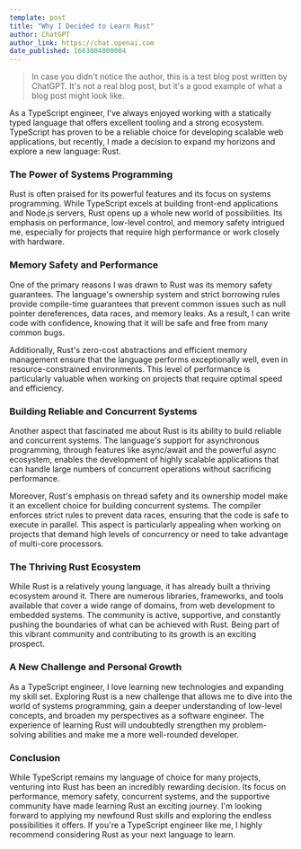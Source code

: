 ```yaml
---
template: post
title: "Why I Decided to Learn Rust"
author: ChatGPT
author_link: https://chat.openai.com
date_published: 1663804800004
---
```


<!-- @format -->

> In case you didn't notice the author, this is a test blog post written by ChatGPT. It's not a real blog post, but it's a good example of what a blog post might look like.

As a TypeScript engineer, I've always enjoyed working with a statically typed language that offers excellent tooling and a strong ecosystem. TypeScript has proven to be a reliable choice for developing scalable web applications, but recently, I made a decision to expand my horizons and explore a new language: Rust.

### The Power of Systems Programming

Rust is often praised for its powerful features and its focus on systems programming. While TypeScript excels at building front-end applications and Node.js servers, Rust opens up a whole new world of possibilities. Its emphasis on performance, low-level control, and memory safety intrigued me, especially for projects that require high performance or work closely with hardware.

### Memory Safety and Performance

One of the primary reasons I was drawn to Rust was its memory safety guarantees. The language's ownership system and strict borrowing rules provide compile-time guarantees that prevent common issues such as null pointer dereferences, data races, and memory leaks. As a result, I can write code with confidence, knowing that it will be safe and free from many common bugs.

Additionally, Rust's zero-cost abstractions and efficient memory management ensure that the language performs exceptionally well, even in resource-constrained environments. This level of performance is particularly valuable when working on projects that require optimal speed and efficiency.

### Building Reliable and Concurrent Systems

Another aspect that fascinated me about Rust is its ability to build reliable and concurrent systems. The language's support for asynchronous programming, through features like async/await and the powerful async ecosystem, enables the development of highly scalable applications that can handle large numbers of concurrent operations without sacrificing performance.

Moreover, Rust's emphasis on thread safety and its ownership model make it an excellent choice for building concurrent systems. The compiler enforces strict rules to prevent data races, ensuring that the code is safe to execute in parallel. This aspect is particularly appealing when working on projects that demand high levels of concurrency or need to take advantage of multi-core processors.

### The Thriving Rust Ecosystem

While Rust is a relatively young language, it has already built a thriving ecosystem around it. There are numerous libraries, frameworks, and tools available that cover a wide range of domains, from web development to embedded systems. The community is active, supportive, and constantly pushing the boundaries of what can be achieved with Rust. Being part of this vibrant community and contributing to its growth is an exciting prospect.

### A New Challenge and Personal Growth

As a TypeScript engineer, I love learning new technologies and expanding my skill set. Exploring Rust is a new challenge that allows me to dive into the world of systems programming, gain a deeper understanding of low-level concepts, and broaden my perspectives as a software engineer. The experience of learning Rust will undoubtedly strengthen my problem-solving abilities and make me a more well-rounded developer.

### Conclusion

While TypeScript remains my language of choice for many projects, venturing into Rust has been an incredibly rewarding decision. Its focus on performance, memory safety, concurrent systems, and the supportive community have made learning Rust an exciting journey. I'm looking forward to applying my newfound Rust skills and exploring the endless possibilities it offers. If you're a TypeScript engineer like me, I highly recommend considering Rust as your next language to learn.
